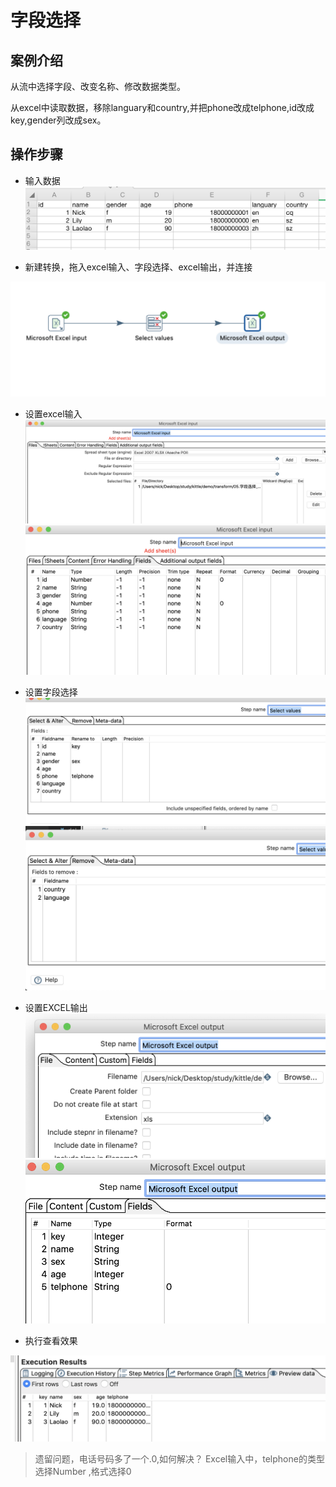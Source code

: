 #  字段选择

## 案例介绍

从流中选择字段、改变名称、修改数据类型。

从excel中读取数据，移除languary和country,并把phone改成telphone,id改成key,gender列改成sex。

## 操作步骤


* 输入数据     
![](./assets/2019-06-09-12-43-30.png)  


* 新建转换，拖入excel输入、字段选择、excel输出，并连接  

![](./assets/2019-06-09-13-22-46.png)

* 设置excel输入   
![](./assets/2019-06-09-13-23-06.png)  
![](./assets/2019-06-09-13-23-16.png)  

* 设置字段选择  
![](./assets/2019-06-09-13-23-37.png)   
![](./assets/2019-06-09-13-23-44.png)

* 设置EXCEL输出  
![](./assets/2019-06-09-13-24-48.png)  
![](./assets/2019-06-09-13-24-56.png)  


* 执行查看效果

![](./assets/2019-06-09-13-25-17.png)


> 遗留问题，电话号码多了一个.0,如何解决？
> Excel输入中，telphone的类型选择Number ,格式选择0


